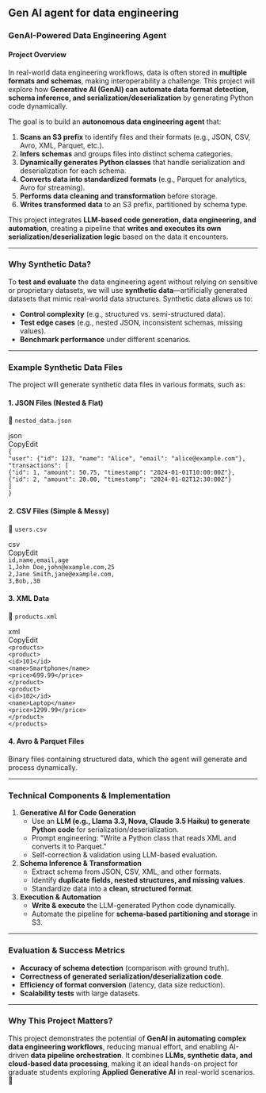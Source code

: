 ## Gen AI agent for data engineering

### **GenAI-Powered Data Engineering Agent**

#### **Project Overview**

In real-world data engineering workflows, data is often stored in **multiple formats and schemas**, making interoperability a challenge. This project will explore how **Generative AI (GenAI) can automate data format detection, schema inference, and serialization/deserialization** by generating Python code dynamically.

The goal is to build an **autonomous data engineering agent** that:

1. **Scans an S3 prefix** to identify files and their formats (e.g., JSON, CSV, Avro, XML, Parquet, etc.).  
2. **Infers schemas** and groups files into distinct schema categories.  
3. **Dynamically generates Python classes** that handle serialization and deserialization for each schema.  
4. **Converts data into standardized formats** (e.g., Parquet for analytics, Avro for streaming).  
5. **Performs data cleaning and transformation** before storage.  
6. **Writes transformed data** to an S3 prefix, partitioned by schema type.

This project integrates **LLM-based code generation, data engineering, and automation**, creating a pipeline that **writes and executes its own serialization/deserialization logic** based on the data it encounters.

---

### **Why Synthetic Data?**

To **test and evaluate** the data engineering agent without relying on sensitive or proprietary datasets, we will use **synthetic data**—artificially generated datasets that mimic real-world data structures. Synthetic data allows us to:

* **Control complexity** (e.g., structured vs. semi-structured data).  
* **Test edge cases** (e.g., nested JSON, inconsistent schemas, missing values).  
* **Benchmark performance** under different scenarios.

---

### **Example Synthetic Data Files**

The project will generate synthetic data files in various formats, such as:

#### **1\. JSON Files (Nested & Flat)**

📄 `nested_data.json`

json  
CopyEdit  
`{`  
  `"user": {"id": 123, "name": "Alice", "email": "alice@example.com"},`  
  `"transactions": [`  
    `{"id": 1, "amount": 50.75, "timestamp": "2024-01-01T10:00:00Z"},`  
    `{"id": 2, "amount": 20.00, "timestamp": "2024-01-02T12:30:00Z"}`  
  `]`  
`}`

#### **2\. CSV Files (Simple & Messy)**

📄 `users.csv`

csv  
CopyEdit  
`id,name,email,age`  
`1,John Doe,john@example.com,25`  
`2,Jane Smith,jane@example.com,`    
`3,Bob,,30`

#### **3\. XML Data**

📄 `products.xml`

xml  
CopyEdit  
`<products>`  
    `<product>`  
        `<id>101</id>`  
        `<name>Smartphone</name>`  
        `<price>699.99</price>`  
    `</product>`  
    `<product>`  
        `<id>102</id>`  
        `<name>Laptop</name>`  
        `<price>1299.99</price>`  
    `</product>`  
`</products>`

#### **4\. Avro & Parquet Files**

Binary files containing structured data, which the agent will generate and process dynamically.

---

### **Technical Components & Implementation**

1. **Generative AI for Code Generation**  
   * Use an **LLM (e.g., Llama 3.3, Nova, Claude 3.5 Haiku) to generate Python code** for serialization/deserialization.  
   * Prompt engineering: "Write a Python class that reads XML and converts it to Parquet."  
   * Self-correction & validation using LLM-based evaluation.  
2. **Schema Inference & Transformation**  
   * Extract schema from JSON, CSV, XML, and other formats.  
   * Identify **duplicate fields, nested structures, and missing values**.  
   * Standardize data into a **clean, structured format**.  
3. **Execution & Automation**  
   * **Write & execute** the LLM-generated Python code dynamically.  
   * Automate the pipeline for **schema-based partitioning and storage** in S3.

---

### **Evaluation & Success Metrics**

* **Accuracy of schema detection** (comparison with ground truth).  
* **Correctness of generated serialization/deserialization code**.  
* **Efficiency of format conversion** (latency, data size reduction).  
* **Scalability tests** with large datasets.

---

### **Why This Project Matters?**

This project demonstrates the potential of **GenAI in automating complex data engineering workflows**, reducing manual effort, and enabling AI-driven **data pipeline orchestration**. It combines **LLMs, synthetic data, and cloud-based data processing**, making it an ideal hands-on project for graduate students exploring **Applied Generative AI** in real-world scenarios. 🚀

